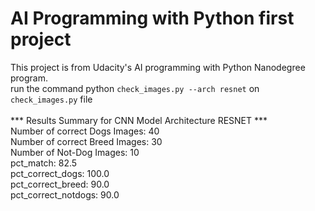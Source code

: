 # AI Programming with Python first project
This project is from Udacity's AI programming with Python Nanodegree program. <br/>
run the command python ``` check_images.py --arch resnet ``` on ``` check_images.py ``` file <br /> <br />
*** Results Summary for CNN Model Architecture RESNET *** <br />
Number of correct Dogs Images:  40 <br />
Number of correct Breed Images:  30 <br />
Number of Not-Dog Images:  10 <br />
pct_match: 82.5 <br />
pct_correct_dogs: 100.0 <br />
pct_correct_breed: 90.0 <br/>
pct_correct_notdogs: 90.0 <br/>
